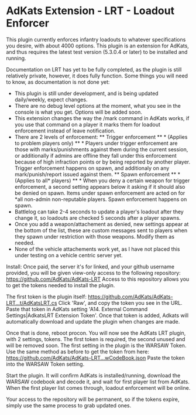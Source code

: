 AdKats Extension - LRT - Loadout Enforcer
==========

This plugin currently enforces infantry loadouts to whatever specifications you desire, with about 4000 options. This plugin is an extension for AdKats, and thus requires the latest test version (5.3.0.4 or later) to be installed and running.

Documentation on LRT has yet to be fully completed, as the plugin is still relatively private, however, it does fully function. 
Some things you will need to know, as documentation is not done yet:

 * This plugin is still under development, and is being updated daily/weekly, expect changes.
 * There are no debug level options at the moment, what you see in the console is what you get. Options will be added soon.
 * This extension changes the way the /mark command in AdKats works, if you use that command on a player it marks them for loadout enforcement instead of leave notification.
 * There are 2 levels of enforcement:
 ** Trigger enforcement
 ** * (Applies to problem players only)
 ** * Players under trigger enforcement are those with marks/punishments against them during the current session, or additionally if admins are offline they fall under this enforcement because of high infraction points or by being reported by another player. Trigger enforcement happens on spawn, and additionaly on any mark/punish/report issued against them.
 ** Spawn enforcement
 ** * (Applies to all* players)
 ** * When you deny a certain weapon for trigger enforcement, a second setting appears below it asking if it should also be denied on spawn. Items under spawn enforcement are acted on for *all non-admin non-reputable players. Spawn enforcement happens on spawn.
 * Battlelog can take 2-4 seconds to update a player's loadout after they change it, so loadouts are checked 5 seconds after a player spawns.
 * Once you add a weapon/attachement as denied, new settings appear at the bottom of the list, these are custom messages sent to players when they spawn under restriction with those weapons. Modify them as needed.
 * None of the vehicle attachements work yet, as I have not placed this under testing on a vehicle centric server yet.

Install:
Once paid, the server it's for linked, and your github username provided, you will be given view-only access to the following repository:
https://github.com/AdKats/AdKats-LRT
Access to this repository allows you to get the tokens needed to install the plugin.

The first token is the plugin itself: 
https://github.com/AdKats/AdKats-LRT...t/AdKatsLRT.cs
Click 'Raw', and copy the token you see in the URL. Paste that token in AdKats setting 'A14. External Command Settings|AdkatsLRT Extension Token'. Once that token is added, Adkats will automatically download and update the plugin when changes are made.

Once that is done, reboot procon. You will now see the AdKats LRT plugin, with 2 settings, tokens. The first token is required, the second unused and will be removed soon.
The first setting in the plugin is the WARSAW Token. Use the same method as before to get the token from here:
https://github.com/AdKats/AdKats-LRT...wCodeBook.json
Paste the token into the WARSAW Token setting.

Start the plugin. It will confirm AdKats is installed/running, download the WARSAW codebook and decode it, and wait for first player list from AdKats. When the first player list comes through, loadout enforcement will be online.

Your access to the repository will be permanent, so if the tokens expire, simply use the same process to grab updated ones.
